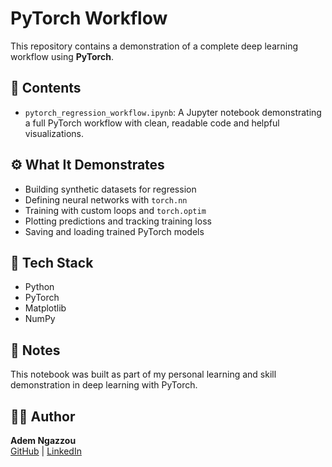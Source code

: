 # PyTorch Workflow  

This repository contains a demonstration of a complete deep learning workflow using **PyTorch**.
## 📁 Contents

- `pytorch_regression_workflow.ipynb`: A Jupyter notebook demonstrating a full PyTorch workflow with clean, readable code and helpful visualizations.

## ⚙️ What It Demonstrates

- Building synthetic datasets for regression
- Defining neural networks with `torch.nn`
- Training with custom loops and `torch.optim`
- Plotting predictions and tracking training loss
- Saving and loading trained PyTorch models

## 🧪 Tech Stack

- Python
- PyTorch
- Matplotlib
- NumPy

## 📌 Notes

This notebook was built as part of my personal learning and skill demonstration in deep learning with PyTorch. 

## 🙋‍♂️ Author

**Adem Ngazzou**  
[GitHub](https://github.com/AdamNgazzou) | [LinkedIn](https://www.linkedin.com/in/adam-ngazzou)


